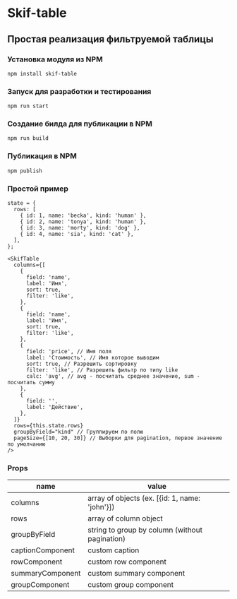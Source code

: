 # Skif-table

## Простая реализация фильтруемой таблицы

### Установка модуля из NPM
`npm install skif-table`

### Запуск для разработки и тестирования
`npm run start`

### Создание билда для публикации в NPM
`npm run build` 

### Публикация в NPM
`npm publish` 

### Простой пример

```
state = {
  rows: [
    { id: 1, name: 'becka', kind: 'human' },
    { id: 2, name: 'tonya', kind: 'human' },
    { id: 3, name: 'morty', kind: 'dog' },
    { id: 4, name: 'sia', kind: 'cat' },
  ],
};

<SkifTable
  columns={[
    {
      field: 'name',
      label: 'Имя',
      sort: true,
      filter: 'like',
    },
    {
      field: 'name',
      label: 'Имя',
      sort: true,
      filter: 'like',
    },
    {
      field: 'price', // Имя поля
      label: 'Стоимость', // Имя которое выводим
      sort: true, // Разрешить сортировку
      filter: 'like', // Разрешить фильтр по типу like
      calc: 'avg', // avg - посчитать среднее значение, sum - посчитать сумму
    },
    {
      field: '',
      label: 'Действие',
    },
  ]}
  rows={this.state.rows}
  groupByField="kind" // Группируем по полю
  pageSize={[10, 20, 30]} // Выборки для pagination, первое значение по умолчанию
/>
```

### Props

| name | value |
| ------ | ------ |
| columns | array of objects (ex. [{id: 1, name: 'john'}]) |
| rows | array of column object |
| groupByField | string to group by column (without pagination) |
| captionComponent | custom caption |
| rowComponent | custom row component |
| summaryComponent | custom summary component |
| groupComponent | custom group component |